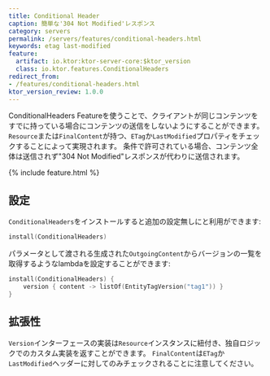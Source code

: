 ```yaml
---
title: Conditional Header
caption: 簡単な'304 Not Modified'レスポンス
category: servers
permalink: /servers/features/conditional-headers.html
keywords: etag last-modified
feature:
  artifact: io.ktor:ktor-server-core:$ktor_version
  class: io.ktor.features.ConditionalHeaders
redirect_from:
- /features/conditional-headers.html
ktor_version_review: 1.0.0
---
```


ConditionalHeaders Featureを使うことで、クライアントが同じコンテンツをすでに持っている場合にコンテンツの送信をしないようにすることができます。
`Resource`または`FinalContent`が持つ、`ETag`か`LastModified`プロパティをチェックすることによって実現されます。
条件で許可されている場合、コンテンツ全体は送信されず"304 Not Modified"レスポンスが代わりに送信されます。

{% include feature.html %}

## 設定

`ConditionalHeaders`をインストールすると追加の設定無しにと利用ができます:

```kotlin
install(ConditionalHeaders)
```

パラメータとして渡される生成された`OutgoingContent`からバージョンの一覧を取得するようなlambdaを設定することができます:

```kotlin
install(ConditionalHeaders) {
    version { content -> listOf(EntityTagVersion("tag1")) }
}
```

## 拡張性

`Version`インターフェースの実装は`Resource`インスタンスに紐付き、独自ロジックでのカスタム実装を返すことができます。
`FinalContent`は`ETag`か`LastModified`ヘッダーに対してのみチェックされることに注意してください。

